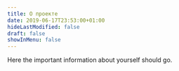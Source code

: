 ```yaml
---
title: О проекте
date: 2019-06-17T23:53:00+01:00
hideLastModified: false
draft: false
showInMenu: false
---
```


Here the important information about yourself should go.
